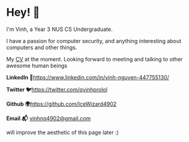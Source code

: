 # Hey! 👋

I'm Vinh, a Year 3 NUS CS Undergraduate.

I have a passion for computer security, and anything interesting about computers and other things.

My [CV](./Resume-Nguyen-Quang-Vinh.pdf) at the moment. Looking forward to meeting and talking to other awesome human beings

<strong>LinkedIn 💼</strong>https://www.linkedin.com/in/vinh-nguyen-447755130/

<strong>Twitter 🐦</strong>https://twitter.com/qvinhprolol

<strong>Github 🌍</strong>https://github.com/IceWizard4902

<strong>Email 📬</strong> vinhnq4902@gmail.com

will improve the aesthetic of this page later :)